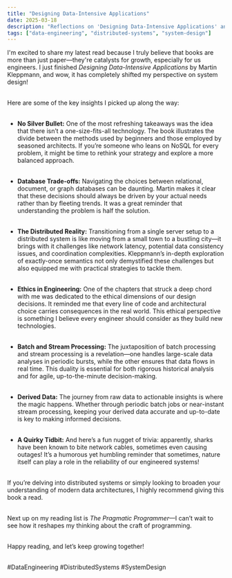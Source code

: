 ```yaml
---
title: "Designing Data-Intensive Applications"
date: 2025-03-18
description: "Reflections on 'Designing Data-Intensive Applications' and the evolution of distributed systems."
tags: ["data-engineering", "distributed-systems", "system-design"]
---
```


I'm excited to share my latest read because I truly believe that books are more than just paper—they're catalysts for growth, especially for us engineers. I just finished _Designing Data-Intensive Applications_ by Martin Kleppmann, and wow, it has completely shifted my perspective on system design!<br><br>

Here are some of the key insights I picked up along the way:<br><br>

- **No Silver Bullet:** One of the most refreshing takeaways was the idea that there isn’t a one-size-fits-all technology. The book illustrates the divide between the methods used by beginners and those employed by seasoned architects. If you’re someone who leans on NoSQL for every problem, it might be time to rethink your strategy and explore a more balanced approach.<br><br>

- **Database Trade-offs:** Navigating the choices between relational, document, or graph databases can be daunting. Martin makes it clear that these decisions should always be driven by your actual needs rather than by fleeting trends. It was a great reminder that understanding the problem is half the solution.<br><br>

- **The Distributed Reality:** Transitioning from a single server setup to a distributed system is like moving from a small town to a bustling city—it brings with it challenges like network latency, potential data consistency issues, and coordination complexities. Kleppmann’s in-depth exploration of exactly-once semantics not only demystified these challenges but also equipped me with practical strategies to tackle them.<br><br>

- **Ethics in Engineering:** One of the chapters that struck a deep chord with me was dedicated to the ethical dimensions of our design decisions. It reminded me that every line of code and architectural choice carries consequences in the real world. This ethical perspective is something I believe every engineer should consider as they build new technologies.<br><br>

- **Batch and Stream Processing:** The juxtaposition of batch processing and stream processing is a revelation—one handles large-scale data analyses in periodic bursts, while the other ensures that data flows in real time. This duality is essential for both rigorous historical analysis and for agile, up-to-the-minute decision-making.<br><br>

- **Derived Data:** The journey from raw data to actionable insights is where the magic happens. Whether through periodic batch jobs or near-instant stream processing, keeping your derived data accurate and up-to-date is key to making informed decisions.<br><br>

- **A Quirky Tidbit:** And here’s a fun nugget of trivia: apparently, sharks have been known to bite network cables, sometimes even causing outages! It’s a humorous yet humbling reminder that sometimes, nature itself can play a role in the reliability of our engineered systems!<br><br>

If you’re delving into distributed systems or simply looking to broaden your understanding of modern data architectures, I highly recommend giving this book a read.<br><br>

Next up on my reading list is _The Pragmatic Programmer_—I can’t wait to see how it reshapes my thinking about the craft of programming.<br><br>

Happy reading, and let’s keep growing together!<br><br>

#DataEngineering #DistributedSystems #SystemDesign
